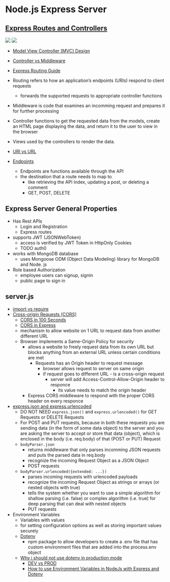 # Node.js Express Server

## [Express Routes and Controllers](https://developer.mozilla.org/en-US/docs/Learn/Server-side/*Express_Nodejs/routes)

![](https://i.imgur.com/0brzKNe.png)
![](https://i.imgur.com/VZdyPL5.png)

* [Model View Controller (MVC) Design](https://stackoverflow.com/questions/11066958/in-the-model-view-controller-principle-what-is-the-frontend-and-what-is-the-bac)
* [Controller vs Middleware](https://stackoverflow.com/questions/57274465/whats-the-difference-between-a-controller-and-a-middleware)
* [Express Routing Guide](https://expressjs.com/en/guide/routing.html)

* Routing refers to how an application’s endpoints (URIs) respond to client requests
  * forwards the supported requests to appropriate controller functions
* Middleware is code that examines an incomming request and prepares it for further processing
* Controller functions to get the requested data from the models, create an HTML page displaying the data, and return it to the user to view in the browser
* Views used by the controllers to render the data.
* [URI vs URL](https://danielmiessler.com/study/difference-between-uri-url/)
* [Endpoints](https://developer.wordpress.org/rest-api/extending-the-rest-api/routes-and-endpoints/#overview)
  * Endpoints are functions available through the API
  * the destination that a route needs to map to
    * like retrieving the API index, updating a post, or deleting a comment
    * GET, POST, DELETE

## Express Server General Properties

* Has Rest APIs
  * Login and Registration
  * Express routes
* supports JWT (JSONWebToken)
  * access is verified by JWT Token in HttpOnly Cookies
  * TODO auth0
* works with MongoDB database
  * uses Mongoose ODM (Object Data Modeling) library for  MongoDB and Node. js
* Role based Authorization
  * employee users can signup, signin
  * public page to sign in

## server.js

* [import vs require](https://www.geeksforgeeks.org/difference-between-node-js-require-and-es6-import-and-export/#:~:text=Require%20is%20Non%2Dlexical%2C%20it,the%20beginning%20of%20the%20file.)
* [Cross-origin Requests (CORS)](https://developer.mozilla.org/en-US/docs/Web/HTTP/CORS)
  * [CORS in 100 Seconds](https://www.youtube.com/watch?v=4KHiSt0oLJ0)
  * [CORS in Express](https://www.section.io/engineering-education/how-to-use-cors-in-nodejs-with-express/)
  * mechanism to allow website on 1 URL to request data from another different URL
  * Browser implements a Same-Origin Policy for security
    * allows a website to freely request data from its own URL but blocks anything from an external URL unless certain conditions are met
      * Requests has an Origin header to request message
        * browser allows request to server on same origin
        * if request goes to different URL - is a cross-origin request
          * server will add Access-Control-Allow-Origin header to responce
            * its value needs to match the origin header
    * Express CORS middleware to respond with the proper CORS header on every responce
* [express.json and express.urlencoded](https://stackoverflow.com/questions/23259168/what-are-express-json-and-express-urlencoded)
  * DO NOT NEED `express.json()` and `express.urlencoded()` for GET Requests or DELETE Requests
  * For POST and PUT requests, because in both these requests you are sending data (in the form of some data object) to the server and you are asking the server to accept or store that data (object), which is enclosed in the body (i.e. req.body) of that (POST or PUT) Request
  * `bodyParser.json`
    * returns middleware that only parses incomming JSON requests and puts the parsed data in req.body
    * recognize the incoming Request Object as a JSON Object
    * POST requests
  * `bodyParser.urlencoded({extended: ...})`
    * parses incoming requests with urlencoded payloads
    * recognize the incoming Request Object as strings or arrays (or nested objects with true)
    * tells the system whether you want to use a simple algorithm for shallow parsing (i.e. false) or complex algorithm (i.e. true) for deep parsing that can deal with nested objects
    * PUT requests
* Environment Variables
  * Variables with values
  * for setting configuration options as well as storing important values securely
  * [Dotenv](https://www.npmjs.com/package/dotenv)
    * npm package to allow developers to create a .env file that has custom environment files that are added into the process.env object
  * [Why i should not use dotenv in production mode](https://stackoverflow.com/questions/67604414/why-i-should-not-use-dotenv-in-production-mode)
    * [DEV vs PROD](https://nodejs.dev/en/learn/nodejs-the-difference-between-development-and-production/)
    * [How to use Environment Variables in NodeJs with Express and Dotenv](https://www.mickpatterson.com.au/blog/how-to-use-environment-variables-in-nodejs-with-express-and-dotenv)
